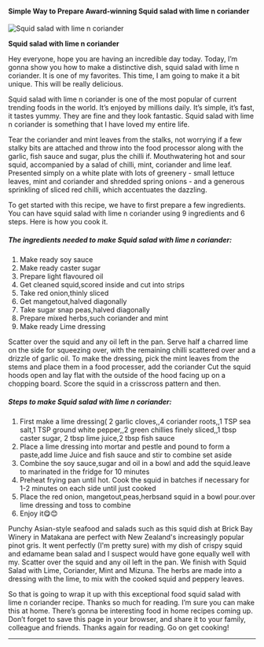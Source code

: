             

#### Simple Way to Prepare Award-winning Squid salad with lime n coriander

![Squid salad with lime n coriander](https://img-global.cpcdn.com/recipes/755543de072e3ed4/751x532cq70/squid-salad-with-lime-n-coriander-recipe-main-photo.jpg)

**Squid salad with lime n coriander**

Hey everyone, hope you are having an incredible day today. Today, I’m gonna show you how to make a distinctive dish, squid salad with lime n coriander. It is one of my favorites. This time, I am going to make it a bit unique. This will be really delicious.

Squid salad with lime n coriander is one of the most popular of current trending foods in the world. It’s enjoyed by millions daily. It’s simple, it’s fast, it tastes yummy. They are fine and they look fantastic. Squid salad with lime n coriander is something that I have loved my entire life.

Tear the coriander and mint leaves from the stalks, not worrying if a few stalky bits are attached and throw into the food processor along with the garlic, fish sauce and sugar, plus the chilli if. Mouthwatering hot and sour squid, accompanied by a salad of chilli, mint, coriander and lime leaf. Presented simply on a white plate with lots of greenery - small lettuce leaves, mint and coriander and shredded spring onions - and a generous sprinkling of sliced red chilli, which accentuates the dazzling.

To get started with this recipe, we have to first prepare a few ingredients. You can have squid salad with lime n coriander using 9 ingredients and 6 steps. Here is how you cook it.

##### The ingredients needed to make Squid salad with lime n coriander:

1.  Make ready soy sauce
2.  Make ready caster sugar
3.  Prepare light flavoured oil
4.  Get cleaned squid,scored inside and cut into strips
5.  Take red onion,thinly sliced
6.  Get mangetout,halved diagonally
7.  Take sugar snap peas,halved diagonally
8.  Prepare mixed herbs,such coriander and mint
9.  Make ready Lime dressing

Scatter over the squid and any oil left in the pan. Serve half a charred lime on the side for squeezing over, with the remaining chilli scattered over and a drizzle of garlic oil. To make the dressing, pick the mint leaves from the stems and place them in a food processer, add the coriander Cut the squid hoods open and lay flat with the outside of the hood facing up on a chopping board. Score the squid in a crisscross pattern and then.

##### Steps to make Squid salad with lime n coriander:

1.  First make a lime dressing( 2 garlic cloves,,4 coriander roots,,1 TSP sea salt,1 TSP ground white pepper,,2 green chillies finely sliced,,1 tbsp caster sugar, 2 tbsp lime juice,2 tbsp fish sauce
2.  Place a lime dressing into mortar and pestle and pound to form a paste,add lime Juice and fish sauce and stir to combine set aside
3.  Combine the soy sauce,sugar and oil in a bowl and add the squid.leave to marinated in the fridge for 10 minutes
4.  Preheat frying pan until hot. Cook the squid in batches if necessary for 1-2 minutes on each side until just cooked
5.  Place the red onion, mangetout,peas,herbsand squid in a bowl pour.over lime dressing and toss to combine
6.  Enjoy it😋😊

Punchy Asian-style seafood and salads such as this squid dish at Brick Bay Winery in Matakana are perfect with New Zealand's increasingly popular pinot gris. It went perfectly (I'm pretty sure) with my dish of crispy squid and edamame bean salad and I suspect would have gone equally well with my. Scatter over the squid and any oil left in the pan. We finish with Squid Salad with Lime, Coriander, Mint and Mizuna. The herbs are made into a dressing with the lime, to mix with the cooked squid and peppery leaves.

So that is going to wrap it up with this exceptional food squid salad with lime n coriander recipe. Thanks so much for reading. I’m sure you can make this at home. There’s gonna be interesting food in home recipes coming up. Don’t forget to save this page in your browser, and share it to your family, colleague and friends. Thanks again for reading. Go on get cooking!

* * *